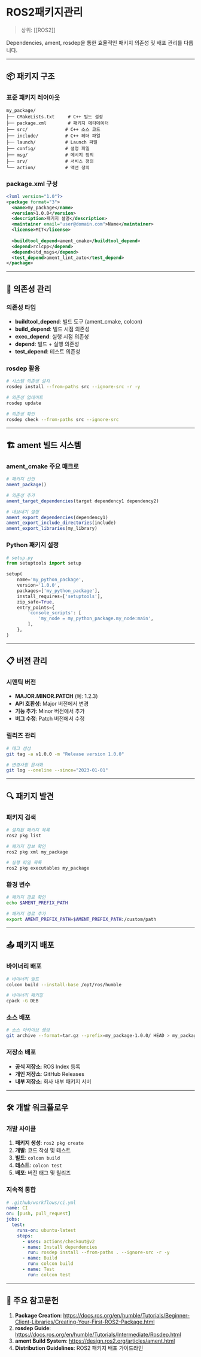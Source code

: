 # ROS2패키지관리

> 상위: [[ROS2]]

Dependencies, ament, rosdep을 통한 효율적인 패키지 의존성 및 배포 관리를 다룹니다.

---

## 📦 패키지 구조

### 표준 패키지 레이아웃
```
my_package/
├── CMakeLists.txt     # C++ 빌드 설정
├── package.xml        # 패키지 메타데이터
├── src/              # C++ 소스 코드
├── include/          # C++ 헤더 파일
├── launch/           # Launch 파일
├── config/           # 설정 파일
├── msg/              # 메시지 정의
├── srv/              # 서비스 정의
└── action/           # 액션 정의
```

### package.xml 구성
```xml
<?xml version="1.0"?>
<package format="3">
  <name>my_package</name>
  <version>1.0.0</version>
  <description>패키지 설명</description>
  <maintainer email="user@domain.com">Name</maintainer>
  <license>MIT</license>
  
  <buildtool_depend>ament_cmake</buildtool_depend>
  <depend>rclcpp</depend>
  <depend>std_msgs</depend>
  <test_depend>ament_lint_auto</test_depend>
</package>
```

---

## 🔧 의존성 관리

### 의존성 타입
- **buildtool_depend**: 빌드 도구 (ament_cmake, colcon)
- **build_depend**: 빌드 시점 의존성
- **exec_depend**: 실행 시점 의존성
- **depend**: 빌드 + 실행 의존성
- **test_depend**: 테스트 의존성

### rosdep 활용
```bash
# 시스템 의존성 설치
rosdep install --from-paths src --ignore-src -r -y

# 의존성 업데이트
rosdep update

# 의존성 확인
rosdep check --from-paths src --ignore-src
```

---

## 🏗️ ament 빌드 시스템

### ament_cmake 주요 매크로
```cmake
# 패키지 선언
ament_package()

# 의존성 추가
ament_target_dependencies(target dependency1 dependency2)

# 내보내기 설정
ament_export_dependencies(dependency1)
ament_export_include_directories(include)
ament_export_libraries(my_library)
```

### Python 패키지 설정
```python
# setup.py
from setuptools import setup

setup(
    name='my_python_package',
    version='1.0.0',
    packages=['my_python_package'],
    install_requires=['setuptools'],
    zip_safe=True,
    entry_points={
        'console_scripts': [
            'my_node = my_python_package.my_node:main',
        ],
    },
)
```

---

## 📋 버전 관리

### 시맨틱 버전
- **MAJOR.MINOR.PATCH** (예: 1.2.3)
- **API 호환성**: Major 버전에서 변경
- **기능 추가**: Minor 버전에서 추가
- **버그 수정**: Patch 버전에서 수정

### 릴리즈 관리
```bash
# 태그 생성
git tag -a v1.0.0 -m "Release version 1.0.0"

# 변경사항 문서화
git log --oneline --since="2023-01-01"
```

---

## 🔍 패키지 발견

### 패키지 검색
```bash
# 설치된 패키지 목록
ros2 pkg list

# 패키지 정보 확인
ros2 pkg xml my_package

# 실행 파일 목록
ros2 pkg executables my_package
```

### 환경 변수
```bash
# 패키지 경로 확인
echo $AMENT_PREFIX_PATH

# 패키지 경로 추가
export AMENT_PREFIX_PATH=$AMENT_PREFIX_PATH:/custom/path
```

---

## 📤 패키지 배포

### 바이너리 배포
```bash
# 바이너리 빌드
colcon build --install-base /opt/ros/humble

# 바이너리 패키징
cpack -G DEB
```

### 소스 배포
```bash
# 소스 아카이브 생성
git archive --format=tar.gz --prefix=my_package-1.0.0/ HEAD > my_package-1.0.0.tar.gz
```

### 저장소 배포
- **공식 저장소**: ROS Index 등록
- **개인 저장소**: GitHub Releases
- **내부 저장소**: 회사 내부 패키지 서버

---

## 🛠️ 개발 워크플로우

### 개발 사이클
1. **패키지 생성**: `ros2 pkg create`
2. **개발**: 코드 작성 및 테스트
3. **빌드**: `colcon build`
4. **테스트**: `colcon test`
5. **배포**: 버전 태그 및 릴리즈

### 지속적 통합
```yaml
# .github/workflows/ci.yml
name: CI
on: [push, pull_request]
jobs:
  test:
    runs-on: ubuntu-latest
    steps:
      - uses: actions/checkout@v2
      - name: Install dependencies
        run: rosdep install --from-paths . --ignore-src -r -y
      - name: Build
        run: colcon build
      - name: Test
        run: colcon test
```

---

## 📖 주요 참고문헌

1. **Package Creation**: https://docs.ros.org/en/humble/Tutorials/Beginner-Client-Libraries/Creating-Your-First-ROS2-Package.html
2. **rosdep Guide**: https://docs.ros.org/en/humble/Tutorials/Intermediate/Rosdep.html
3. **ament Build System**: https://design.ros2.org/articles/ament.html
4. **Distribution Guidelines**: ROS2 패키지 배포 가이드라인